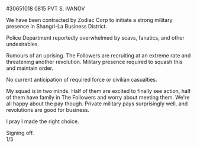 #30651018 0815 PVT S. IVANOV  

We have been contracted by Zodiac Corp to initiate a strong military presence in Shangri-La Business District.  

Police Department reportedly overwhelmed by scavs, fanatics, and other undesirables.  

Rumours of an uprising. The Followers are recruiting at an extreme rate and threatening another revolution. Military presence required to squash this and maintain order.  

No current anticipation of required force or civilian casualties.  

My squad is in two minds. Half of them are excited to finally see action, half of them have family in The Followers and worry about meeting them. We're all happy about the pay though. Private military pays surprisingly well, and revolutions are good for business.  

I pray I made the right choice.  

Signing off.  
1/5
